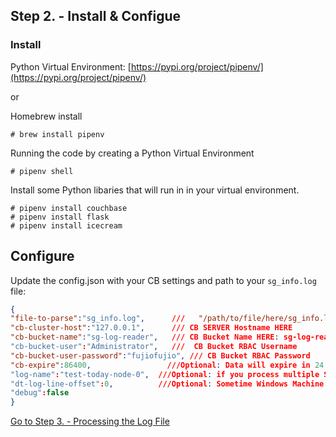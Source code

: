 ## Step 2. - Install & Configue

### Install 

Python Virtual Environment:
[https://pypi.org/project/pipenv/](https://pypi.org/project/pipenv/)

or 

Homebrew install

```console
# brew install pipenv
```

Running the code by creating a Python Virtual Environment

```console
# pipenv shell 
```

Install some Python libaries that will run in in your virtual environment.

```console
# pipenv install couchbase
# pipenv install flask
# pipenv install icecream
```


## Configure

Update the config.json with your CB settings and path to your `sg_info.log` file:

 ```json
 {
"file-to-parse":"sg_info.log",	    ///   "/path/to/file/here/sg_info.log" 
"cb-cluster-host":"127.0.0.1",      /// CB SERVER Hostname HERE
"cb-bucket-name":"sg-log-reader",   /// CB Bucket Name HERE: sg-log-reader._default._default
"cb-bucket-user":"Administrator",   ///  CB Bucket RBAC Username
"cb-bucket-user-password":"fujiofujio", /// CB Bucket RBAC Password
"cb-expire":86400,                 ///Optional: Data will expire in 24 hours
"log-name":"test-today-node-0",  ///Optional: if you process multiple SG nodes you can tag the logs source here.
"dt-log-line-offset":0,          ///Optional: Sometime Windows Machine add address spaces in the timestamp in front.
"debug":false
}
 ```

 [Go to Step 3. - Processing the Log File](/process)